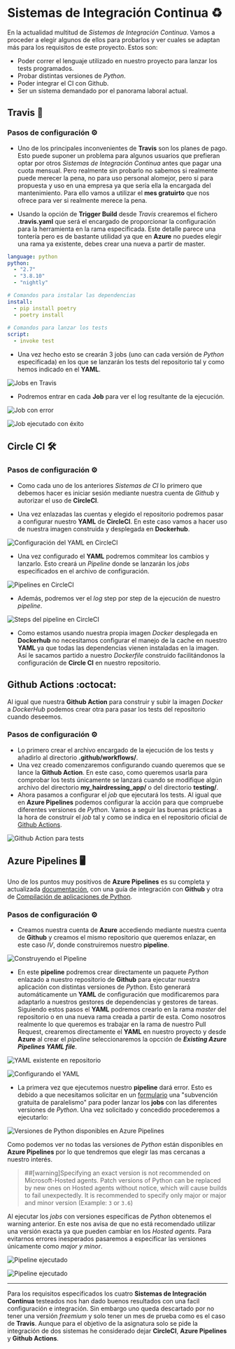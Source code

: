 # Sistemas de Integración Continua :recycle:

En la actualidad multitud de _Sistemas de Integración Continua_. Vamos a proceder a elegir algunos de ellos para probarlos y ver cuales se adaptan más para los requisitos de este proyecto. Estos son:
- Poder correr el lenguaje utilizado en nuestro proyecto para lanzar los tests programados.
- Probar distintas versiones de _Python_.
- Poder integrar el CI con Github.
- Ser un sistema demandado por el panorama laboral actual.

## Travis :man_with_gua_pi_mao:

### Pasos de configuración :gear:

- Uno de los principales inconvenientes de **Travis** son los planes de pago. Esto puede suponer un problema para algunos usuarios que prefieran optar por otros _Sistemas de Integración Continua_ antes que pagar una cuota mensual. Pero realmente sin probarlo no sabemos si realmente puede merecer la pena, no para uso personal alomejor, pero si para propuesta y uso en una empresa ya que sería ella la encargada del mantenimiento. Para ello vamos a utilizar el **mes gratuirto** que nos ofrece para ver si realmente merece la pena.

- Usando la opción de **Trigger Build** desde _Travis_ crearemos el fichero **.travis.yaml** que será el encargado de proporcionar la configuración para la herramienta en la rama especificada. Este detalle parece una tontería pero es de bastante utilidad ya que en **Azure** no puedes elegir una rama ya existente, debes crear una nueva a partir de master.

```yaml
language: python
python:
  - "2.7"
  - "3.8.10"
  - "nightly"

# Comandos para instalar las dependencias
install:
  - pip install poetry
  - poetry install
  
# Comandos para lanzar los tests
script:
  - invoke test
```

- Una vez hecho esto se crearán 3 jobs (uno can cada versión de _Python_ especificada) en los que se lanzarán los tests del repositorio tal y como hemos indicado en el **YAML**.

![Jobs en Travis](/docs/images/jobs_travis.png "Jobs en Travis")

- Podremos entrar en cada **Job** para ver el log resultante de la ejecución.

![Job con error](/docs/images/failed_job_travis.png "Job con error")

![Job ejecutado con éxito](/docs/images/successfull_job_travis.png "Job ejecutado con éxito")

## Circle CI :hammer_and_wrench:

### Pasos de configuración :gear:

- Como cada uno de los anteriores _Sistemas de CI_ lo primero que debemos hacer es iniciar sesión mediante nuestra cuenta de _Github_ y autorizar el uso de **CircleCI**.

- Una vez enlazadas las cuentas y elegido el repositorio podremos pasar a configurar nuestro **YAML** de **CircleCI**. En este caso vamos a hacer uso de nuestra imagen construida y desplegada en **Dockerhub**.

![Configuración del YAML en CircleCI](/docs/images/yaml_configuration_circleci.png "Configuración del YAML en CircleCI")

- Una vez configurado el **YAML** podremos commitear los cambios y lanzarlo. Esto creará un _Pipeline_ donde se lanzarán los _jobs_ especificados en el archivo de configuración.

![Pipelines en CircleCI](/docs/images/pipelines_circleci.png "Pipelines en CircleCI")

- Además, podremos ver el _log_ step por step de la ejecución de nuestro _pipeline_.

![Steps del pipeline en CircleCI](/docs/images/steps_circleci.png "Steps del pipeline en CircleCI")

- Como estamos usando  nuestra propia imagen _Docker_ desplegada en **Dockerhub** no necesitamos configurar el manejo de la cache en nuestro **YAML** ya que todas las dependencias vienen instaladas en la imagen. Así le sacamos partido a nuestro _Dockerfile_ construido facilitándonos la configuración de **Circle CI** en nuestro repositorio.

## Github Actions :octocat:

Al igual que nuestra **Github Action** para construir y subir la imagen _Docker_ a _DockerHub_ podemos crear otra para pasar los tests del repositorio cuando deseemos.

### Pasos de configuración :gear:

- Lo primero crear el archivo encargado de la ejecución de los tests y añadirlo al directorio **.github/workflows/**.
- Una vez creado comenzaremos configurando cuando queremos que se lance la **Github Action**. En este caso, como queremos usarla para comprobar los tests únicamente se lanzará cuando se modifique algún archivo del directorio **my_hairdressing_app/** o del directorio **testing/**.
- Ahora pasamos a configurar el _job_ que ejecutará los tests. Al igual que en **Azure Pipelines** podemos configurar la acción para que compruebe diferentes versiones de _Python_. Vamos a seguir las buenas prácticas a la hora de construir el _job_ tal y como se indica en el repositorio oficial de [Github Actions](https://github.com/actions/starter-workflows/blob/main/ci/python-package.yml).

![Github Action para tests](/docs/images/tests_github_action.png "Github Action para tests")

## Azure Pipelines :desktop_computer:

Uno de los puntos muy positivos de **Azure Pipelines** es su completa y actualizada [documentación](https://docs.microsoft.com/es-es/azure/devops/pipelines), con una guía de integración con **Github** y otra de [Compilación de aplicaciones de Python](https://docs.microsoft.com/es-es/azure/devops/pipelines/ecosystems/python?view=azure-devops).

### Pasos de configuración :gear:

- Creamos nuestra cuenta de **Azure** accediendo mediante nuestra cuenta de **Github** y creamos el mismo repositorio que queremos enlazar, en este caso _IV_, donde construiremos nuestro **pipeline**.

![Construyendo el Pipeline](/docs/images/creating_pipeline_azure.png "Construyendo el Pipeline")

- En este **pipeline** podremos crear directamente un paquete _Python_ enlazado a nuestro repositorio de **Github** para ejecutar nuestra aplicación con distintas versiones de _Python_. Esto generará automáticamente un **YAML** de configuración que modificaremos para adaptarlo a nuestros gestores de dependencias y gestores de tareas. Siguiendo estos pasos el **YAML** podremos crearlo en la rama _master_ del repositorio o en una nueva rama creada a partir de esta. Como nosotros realmente lo que queremos es trabajar en la rama de nuestro Pull Request, crearemos directamente el **YAML** en nuestro proyecto y desde **Azure** al crear el _pipeline_ seleccionaremos la opcción de **_Existing Azure Pipelines YAML file_**.

![YAML existente en repositorio](/docs/images/existing_yaml_azure.png "YAML existente en repositorio")

![Configurando el YAML](/docs/images/yaml_configuration_azure.png "Configurando el YAML")

- La primera vez que ejecutemos nuestro **pipeline** dará error. Esto es debido a que necesitamos solicitar en un [formulario](https://aka.ms/azpipelines-parallelism-request) una "subvención gratuita de paralelismo" para poder lanzar los **jobs** con las diferentes versiones de _Python_. Una vez solicitado y concedido procederemos a ejecutarlo:

![Versiones de Python disponibles en Azure Pipelines](/docs/images/python_versions_azure.png "Versiones de Python disponibles en Azure Pipelines")

Como podemos ver no todas las versiones de _Python_ están disponibles en **Azure Pipelines** por lo que tendremos que elegir las mas cercanas a nuestro interés.

> ##[warning]Specifying an exact version is not recommended on Microsoft-Hosted agents. Patch versions of Python can be replaced by new ones on Hosted agents without notice, which will cause builds to fail unexpectedly. It is recommended to specify only major or major and minor version (Example: `3` or `3.6`)

Al ejecutar los _jobs_ con versiones específicas de _Python_ obtenemos el warning anterior. En este nos avisa de que no está recomendado utilizar una versión exacta ya que pueden cambiar en los _Hosted agents_. Para evitarnos errores inesperados pasaremos a especificar las versiones únicamente como _major y minor_.

![Pipeline ejecutado](/docs/images/executed_pipeline_azure.png "Pipeline ejecutado")

![Pipeline ejecutado](/docs/images/tests_azure.png "Pipeline ejecutado")

---

Para los requisitos especificados los cuatro **Sistemas de Integración Continua** testeados nos han dado buenos resultados con una facil configuración e integración. Sin embargo uno queda descartado por no tener una versión _freemium_ y solo tener un mes de prueba como es el caso de **Travis**. Aunque para el objetivo de la asignatura solo se pide la integración de dos sistemas he considerado dejar **CircleCI**, **Azure Pipelines** y **Github Actions**.


